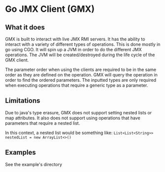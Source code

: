 # Go JMX Client (GMX)

## What it does  

GMX is built to interact with live JMX RMI servers. It has the ability to interact with a variety of different types of operations. This is done mostly in go using CGO. It will spin up a JVM in order to do the different JMX operations. The JVM will be created/destroyed during the life cycle of the GMX client.

The parameter order when using the clients are required to be in the same order as they are defined on the operation. GMX will query the operation in order to find the ordered parameters. The inputted types are only required when executing operations that require a generic type as a parameter.

## Limitations

Due to java's type erasure, GMX does not support setting nested lists or map attributes. It also does not support using operations that have parameters that require a nested list.

In this context, a nested list would be something like: `List<List<String>> nestedList = new ArrayList<>()`

## Examples

See the example's directory